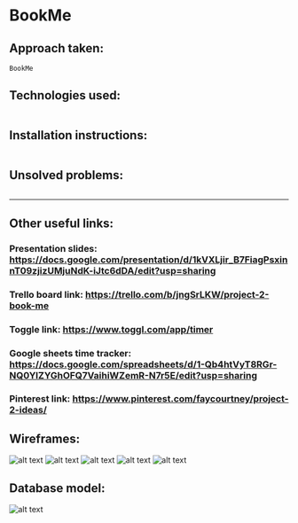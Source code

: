 # BookMe

## Approach taken:
```
BookMe 

```

## Technologies used:
```

```

## Installation instructions:
```

```

## Unsolved problems:
```

```
------------------------------------------------------------------------

## Other useful links:

### Presentation slides: https://docs.google.com/presentation/d/1kVXLjir_B7FiagPsxinnT09zjizUMjuNdK-iJtc6dDA/edit?usp=sharing

### Trello board link: https://trello.com/b/jngSrLKW/project-2-book-me

### Toggle link: https://www.toggl.com/app/timer

### Google sheets time tracker: https://docs.google.com/spreadsheets/d/1-Qb4htVyT8RGr-NQ0YlZYGhOFQ7VaihiWZemR-N7r5E/edit?usp=sharing

### Pinterest link: https://www.pinterest.com/faycourtney/project-2-ideas/

## Wireframes: 
![alt text](wireframes/bookme_wireframes_1.jpg "BookMe Wireframe Home page")
![alt text](wireframes/bookme_wireframes_2.jpg "BookMe Wireframe Book Recommendation page")
![alt text](wireframes/bookme_wireframes_3.jpg "BookMe Wireframe Login page")
![alt text](wireframes/bookme_wireframes_4.jpg "BookMe Wireframe Bookshelf page")
![alt text](wireframes/bookme_wireframes_5.jpg "BookMe Wireframe New saved book page")

## Database model: 
![alt text](wireframes/bookme_wireframes_6.jpg "Database model for BookMe")